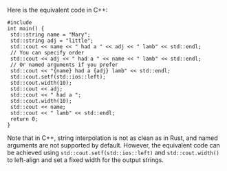 Here is the equivalent code in C++:
```
#include 
int main() {
 std::string name = "Mary";
 std::string adj = "little";
 std::cout << name << " had a " << adj << " lamb" << std::endl;
 // You can specify order
 std::cout << adj << " had a " << name << " lamb" << std::endl;
 // Or named arguments if you prefer
 std::cout << "{name} had a {adj} lamb" << std::endl;
 std::cout.setf(std::ios::left);
 std::cout.width(10);
 std::cout << adj;
 std::cout << " had a ";
 std::cout.width(10);
 std::cout << name;
 std::cout << " lamb" << std::endl;
 return 0;
}
```
Note that in C++, string interpolation is not as clean as in Rust, and named arguments are not supported by default. However, the equivalent code can be achieved using `std::cout.setf(std::ios::left)` and `std::cout.width()` to left-align and set a fixed width for the output strings.

